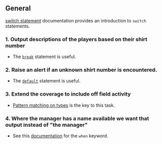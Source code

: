 ## General

[switch statement][switch-statement] documentation provides an introduction to `switch` statements.

### 1. Output descriptions of the players based on their shirt number

- The [`break`][break] statement is useful.

### 2. Raise an alert if an unknown shirt number is encountered.

- The [`default`][default] statement is useful.

### 3. Extend the coverage to include off field activity

- [Pattern matching on types][switch-pattern-matching] is the key to this task.

### 4. Where the manager has a name available we want that output instead of "the manager"

- See this [documentation][switch-when] for the `when` keyword.

[switch-statement]: https://docs.microsoft.com/en-us/dotnet/csharp/language-reference/keywords/switch
[break]: https://docs.microsoft.com/en-us/dotnet/csharp/language-reference/keywords/break
[default]: https://docs.microsoft.com/en-us/dotnet/csharp/language-reference/keywords/switch#the-default-case
[switch-pattern-matching]: https://docs.microsoft.com/en-us/dotnet/csharp/language-reference/keywords/switch#type-pattern
[switch-when]: https://docs.microsoft.com/en-us/dotnet/csharp/language-reference/keywords/switch#the-case-statement-and-the-when-clause
